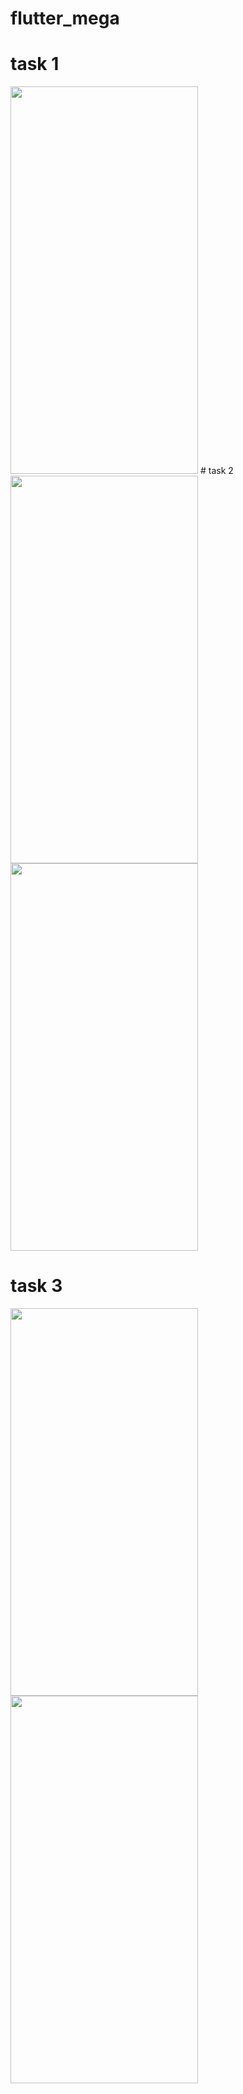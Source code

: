 # flutter_mega
# task 1
<img src="https://github.com/chiefbaki/flutter_mega/assets/61545789/41fa69fd-a404-4f99-af1f-dec6408109a0" width="300" height="620">
# task 2
<img src="https://github.com/chiefbaki/flutter_mega/assets/61545789/9130868f-f661-4770-8563-cdcd32467780" width="300" height="620">

<img src="https://github.com/chiefbaki/flutter_mega/assets/61545789/2df555b1-932a-4fff-955e-a1852d1dcb63" width="300" height="620">

# task 3
<img src="https://github.com/chiefbaki/flutter_mega/assets/61545789/ca7f7010-8f83-4148-b083-de4c33c18583" width="300" height="620">

<img src="https://github.com/chiefbaki/flutter_mega/assets/61545789/a3bc1fae-259d-401f-8904-5768c23b7056" width="300" height="620">


